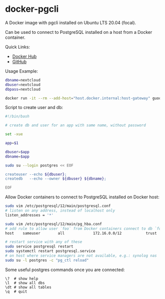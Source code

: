 # docker-pgcli

A Docker image with pgcli installed on Ubuntu LTS 20.04 (focal).

Can be used to connect to PostgreSQL installed on a host from a Docker container.

Quick Links:

- [Docker Hub](https://hub.docker.com/repository/docker/guoqiao/pgcli)
- [GitHub](https://github.com/guoqiao/docker-pgcli)


Usage Example:

```bash
dbname=nextcloud
dbuser=nextcloud
dbpass=nextcloud

docker run -it --rm --add-host="host.docker.internal:host-gateway" guoqiao/pgcli postgres://${dbuser}:${dbpass}@host.docker.internal:5432/${dbname}
```

Script to create user and db:

```bash
#!/bin/bash

# create db and user for an app with same name, without password

set -xue

app=$1

dbuser=$app
dbname=$app

sudo su --login postgres << EOF

createuser --echo ${dbuser};
createdb   --echo --owner ${dbuser} ${dbname};

EOF
```

Allow Docker containers to connect to PostgreSQL installed on Docker host:

```bash
sudo vim /etc/postgresql/12/main/postgresql.conf
# listen on any address, instead of localhost only
listen_addresses = '*'

sudo vim /etc/postgresql/12/main/pg_hba.conf
# add rule to allow user `foo` from Docker containers connect to db `foo` without checking password
host    sameuser        all             172.16.0.0/12           trust

# restart service with any of these
sudo service postgresql restart
sudo systemctl restart postgresql.service
# on host where service managers are not available, e.g.: synolog nas
sudo su -l postgres -c "pg_ctl reload"
```

Some useful postgres commands once you are connected:

```
\?  # show help
\l  # show all dbs
\dt # show all tables
\q  # quit
```
